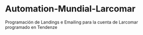 # Automation-Mundial-Larcomar
Programación de Landings e Emailing para la cuenta de Larcomar programado en Tendenze
